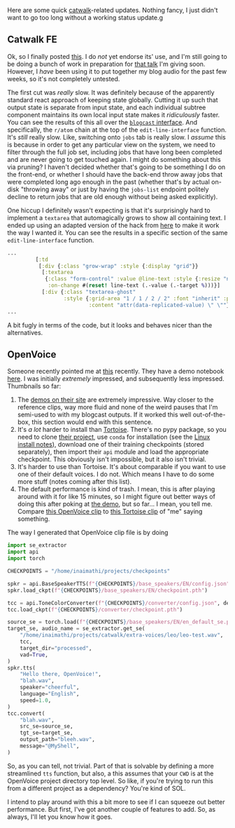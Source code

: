 Here are some quick [catwalk](https://github.com/inaimathi/catwalk)-related updates. Nothing fancy, I just didn't want to go too long without a working status update.g

## Catwalk FE

Ok, so I finally posted [this](https://github.com/inaimathi/catwalk-fe). I do _not_ yet endorse its' use, and I'm still going to be doing a bunch of work in preparation for [that talk](https://guild.host/events/text-to-speech-ml-models-gdmhhw) I'm giving soon. However, I _have_ been using it to put together my blog audio for the past few weeks, so it's not completely untested.

The first cut was _really_ slow. It was definitely because of the apparently standard react approach of keeping state globally. Cutting it up such that output state is separate from input state, and each individual subtree component maintains its own local input state makes it _ridiculously_ faster. You can see the results of this all over the [`blogcast` interface](https://github.com/inaimathi/catwalk-fe/blob/master/src/catwalk_fe/blogcast.cljs). And specifically, the `r/atom` chain at the top of the `edit-line-interface` function. It's _still_ really slow. Like, switching onto `jobs` tab is really slow. I _assume_ this is because in order to get any particular view on the system, we need to filter through the full job set, including jobs that have long been completed and are never going to get touched again. I might do something about this via pruning? I haven't decided whether that's going to be something I do on the front-end, or whether I should have the back-end throw away jobs that were completed long ago enough in the past (whether that's by actual on-disk "throwing away" or just by having the `jobs-list` endpoint politely decline to return jobs that are old enough without being asked explicitly).

One hiccup I definitely wasn't expecting is that it's surprisingly hard to implement a `textarea` that automagically grows to show all containing text. I ended up using an adapted version of the hack from [here](https://css-tricks.com/the-cleanest-trick-for-autogrowing-textareas/) to make it work the way I wanted it. You can see the results in a specific section of the same `edit-line-interface` function.

```clojure
...
         [:td
          [:div {:class "grow-wrap" :style {:display "grid"}}
           [:textarea
            {:class "form-control" :value @line-text :style {:resize "none" :overflow "hidden" :grid-area "1 / 1 / 2 / 2" :font "inherit" :padding "0.5rem" :border "1px solid black"}
             :on-change #(reset! line-text (.-value (.-target %)))}]
           [:div {:class "textarea-ghost"
                  :style {:grid-area "1 / 1 / 2 / 2" :font "inherit" :padding "0.5rem" :border "1px solid black" :white-space "pre-wrap" :visibility "hidden"
                          :content "attr(data-replicated-value) \" \""}} @line-text]]]
...
```

A bit fugly in terms of the code, but it looks and behaves nicer than the alternatives.

## OpenVoice

Someone recently pointed me at [this](https://research.myshell.ai/open-voice) recently. They have a demo notebook [here](https://github.com/myshell-ai/OpenVoice/blob/main/demo_part1.ipynb). I was initially _extremely_ impressed, and subsequently less impressed. Thumbnails so far:

1. The [demos on their site](https://research.myshell.ai/open-voice) are extremely impressive. Way closer to the reference clips, way more fluid and none of the weird pauses that I'm semi-used to with my blogcast outputs. If it worked this well out-of-the-box, this section would end with this sentence.
2. It's _a lot_ harder to install than [Tortoise](https://github.com/neonbjb/tortoise-tts). There's no pypy package, so you need to clone [their project](https://github.com/myshell-ai/OpenVoice/tree/main), use `conda` for installation (see the [Linux install notes](https://github.com/myshell-ai/OpenVoice/blob/main/docs/USAGE.md#linux-install)), download one of their training checkpoints (stored separately), then import their `api` module and load the appropriate checkpoint. This obviously isn't impossible, but it also isn't trivial.
3. It's harder to use than Tortoise. It's about comparable if you want to use one of their default voices. I do not. Which means I have to do some more stuff (notes coming after this list).
4. The default performance is kind of trash. I mean, this is after playing around with it for like 15 minutes, so I might figure out better ways of doing this after poking at [the demo](https://github.com/myshell-ai/OpenVoice/blob/main/demo_part1.ipynb), but so far... I mean, you tell me. Compare [this OpenVoice clip](/static/audio/catwalk-progress/leo-openvoice.ogg) to [this Tortoise clip](/static/audio/catwalk-progress/leo-tortoise.ogg) of "me" saying something.

The way I generated that OpenVoice clip file is by doing

```python
import se_extractor
import api
import torch

CHECKPOINTS = "/home/inaimathi/projects/checkpoints"

spkr = api.BaseSpeakerTTS(f"{CHECKPOINTS}/base_speakers/EN/config.json", device="cuda")
spkr.load_ckpt(f"{CHECKPOINTS}/base_speakers/EN/checkpoint.pth")

tcc = api.ToneColorConverter(f"{CHECKPOINTS}/converter/config.json", device="cuda")
tcc.load_ckpt(f"{CHECKPOINTS}/converter/checkpoint.pth")

source_se = torch.load(f"{CHECKPOINTS}/base_speakers/EN/en_default_se.pth").to("cuda")
target_se, audio_name = se_extractor.get_se(
    "/home/inaimathi/projects/catwalk/extra-voices/leo/leo-test.wav",
    tcc,
    target_dir="processed",
    vad=True,
)
spkr.tts(
    "Hello there, OpenVoice!",
    "blah.wav",
    speaker="cheerful",
    language="English",
    speed=1.0,
)
tcc.convert(
    "blah.wav",
    src_se=source_se,
    tgt_se=target_se,
    output_path="bleeh.wav",
    message="@MyShell",
)
```

So, as you can tell, not trivial. Part of that is solvable by defining a more streamlined `tts` function, but also, a this assumes that your `CWD` is at the OpenVoice project directory top level. So like, if you're trying to run this from a different project as a dependency? You're kind of SOL.

I intend to play around with this a bit more to see if I can squeeze out better performance. But first, I've got another couple of features to add. So, as always, I'll let you know how it goes.
